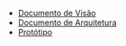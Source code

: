 - [Documento de Visão](/DocumentoDeVisao.md)
- [Documento de Arquitetura](/DocumentoDeArquitetura.md)
- [Protótipo](/prototipo.md)
